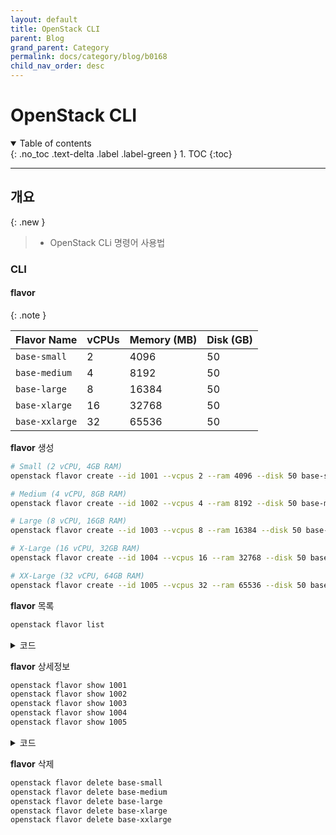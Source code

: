 ```yaml
---
layout: default
title: OpenStack CLI
parent: Blog
grand_parent: Category
permalink: docs/category/blog/b0168
child_nav_order: desc
---
```


# OpenStack CLI

<details open markdown="block">
  <summary>
    Table of contents
  </summary>
  {: .no_toc .text-delta .label .label-green }
1. TOC
{:toc}
</details>

---

## 개요

{: .new }
> - OpenStack CLi 명령어 사용법

### CLI

#### flavor

{: .note }
>
| Flavor Name      | vCPUs | Memory (MB) | Disk (GB) |
|-------------------|-------|-------------|-----------|
| `base-small`      | 2     | 4096        | 50        |
| `base-medium`     | 4     | 8192        | 50        |
| `base-large`      | 8     | 16384       | 50        |
| `base-xlarge`     | 16    | 32768       | 50        |
| `base-xxlarge`    | 32    | 65536       | 50        |

**flavor** 생성

```bash
# Small (2 vCPU, 4GB RAM)
openstack flavor create --id 1001 --vcpus 2 --ram 4096 --disk 50 base-small

# Medium (4 vCPU, 8GB RAM)
openstack flavor create --id 1002 --vcpus 4 --ram 8192 --disk 50 base-medium

# Large (8 vCPU, 16GB RAM)
openstack flavor create --id 1003 --vcpus 8 --ram 16384 --disk 50 base-large

# X-Large (16 vCPU, 32GB RAM)
openstack flavor create --id 1004 --vcpus 16 --ram 32768 --disk 50 base-xlarge

# XX-Large (32 vCPU, 64GB RAM)
openstack flavor create --id 1005 --vcpus 32 --ram 65536 --disk 50 base-xxlarge
```

**flavor** 목록

```bash
openstack flavor list
```

<details markdown="block">
  <summary>
    코드
  </summary>
  {: .text-delta .label .label-green }
  
```bash
| ID   | Name         | RAM   | Disk | Ephemeral | VCPUs | Is Public |
|------|--------------|-------|------|-----------|-------|-----------|
| 1001 | base-small   | 4096  | 50   | 0         | 2     | True      |
| 1002 | base-medium  | 8192  | 50   | 0         | 4     | True      |
| 1003 | base-large   | 16384 | 50   | 0         | 8     | True      |
| 1004 | base-xlarge  | 32768 | 50   | 0         | 16    | True      |
| 1005 | base-xxlarge | 65536 | 50   | 0         | 32    | True      |
```

</details>

**flavor** 상세정보

```bash
openstack flavor show 1001
openstack flavor show 1002
openstack flavor show 1003
openstack flavor show 1004
openstack flavor show 1005
```

<details markdown="block">
  <summary>
    코드
  </summary>
  {: .text-delta .label .label-green }

```bash
+----------------------------+------------+
| Field                      | Value      |
+----------------------------+------------+
| OS-FLV-DISABLED:disabled   | False      |
| OS-FLV-EXT-DATA:ephemeral  | 0          |
| access_project_ids         | None       |
| description                | None       |
| disk                       | 50         |
| id                         | 1001       |
| name                       | base-small |
| os-flavor-access:is_public | True       |
| properties                 |            |
| ram                        | 4096       |
| rxtx_factor                | 1.0        |
| swap                       | 0          |
| vcpus                      | 2          |
+----------------------------+------------+
+----------------------------+-------------+
| Field                      | Value       |
+----------------------------+-------------+
| OS-FLV-DISABLED:disabled   | False       |
| OS-FLV-EXT-DATA:ephemeral  | 0           |
| access_project_ids         | None        |
| description                | None        |
| disk                       | 50          |
| id                         | 1002        |
| name                       | base-medium |
| os-flavor-access:is_public | True        |
| properties                 |             |
| ram                        | 8192        |
| rxtx_factor                | 1.0         |
| swap                       | 0           |
| vcpus                      | 4           |
+----------------------------+-------------+
+----------------------------+------------+
| Field                      | Value      |
+----------------------------+------------+
| OS-FLV-DISABLED:disabled   | False      |
| OS-FLV-EXT-DATA:ephemeral  | 0          |
| access_project_ids         | None       |
| description                | None       |
| disk                       | 50         |
| id                         | 1003       |
| name                       | base-large |
| os-flavor-access:is_public | True       |
| properties                 |            |
| ram                        | 16384      |
| rxtx_factor                | 1.0        |
| swap                       | 0          |
| vcpus                      | 8          |
+----------------------------+------------+
+----------------------------+-------------+
| Field                      | Value       |
+----------------------------+-------------+
| OS-FLV-DISABLED:disabled   | False       |
| OS-FLV-EXT-DATA:ephemeral  | 0           |
| access_project_ids         | None        |
| description                | None        |
| disk                       | 50          |
| id                         | 1004        |
| name                       | base-xlarge |
| os-flavor-access:is_public | True        |
| properties                 |             |
| ram                        | 32768       |
| rxtx_factor                | 1.0         |
| swap                       | 0           |
| vcpus                      | 16          |
+----------------------------+-------------+
+----------------------------+--------------+
| Field                      | Value        |
+----------------------------+--------------+
| OS-FLV-DISABLED:disabled   | False        |
| OS-FLV-EXT-DATA:ephemeral  | 0            |
| access_project_ids         | None         |
| description                | None         |
| disk                       | 50           |
| id                         | 1005         |
| name                       | base-xxlarge |
| os-flavor-access:is_public | True         |
| properties                 |              |
| ram                        | 65536        |
| rxtx_factor                | 1.0          |
| swap                       | 0            |
| vcpus                      | 32           |
+----------------------------+--------------+
```

</details>

**flavor** 삭제

```bash
openstack flavor delete base-small
openstack flavor delete base-medium
openstack flavor delete base-large
openstack flavor delete base-xlarge
openstack flavor delete base-xxlarge
```
